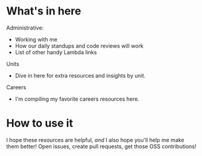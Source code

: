 # What's in here 
Administrative: 
- Working with me 
- How our daily standups and code reviews will work 
- List of other handy Lambda links 

Units 
- Dive in here for extra resources and insights by unit. 

Careers
- I'm compiling my favorite careers resources here. 

# How to use it 
I hope these resources are helpful, *and* I also hope you'll help me make them better! Open issues, create pull requests, get those OSS contributions! 

